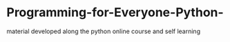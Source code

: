# Programming-for-Everyone-Python-
material developed along the python online course and self learning 
